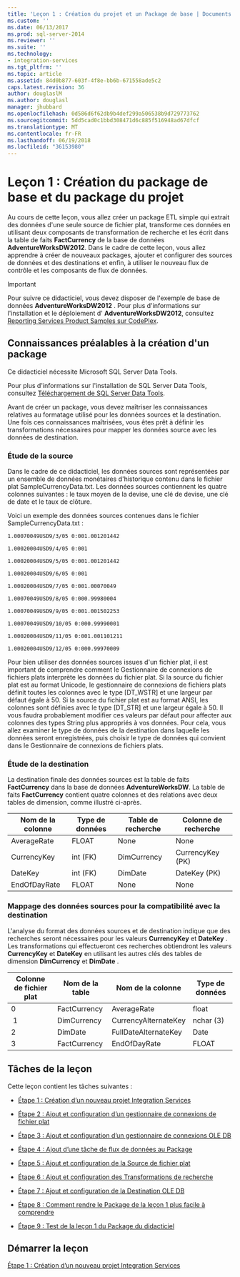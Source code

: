 ```yaml
---
title: 'Leçon 1 : Création du projet et un Package de base | Documents Microsoft'
ms.custom: ''
ms.date: 06/13/2017
ms.prod: sql-server-2014
ms.reviewer: ''
ms.suite: ''
ms.technology:
- integration-services
ms.tgt_pltfrm: ''
ms.topic: article
ms.assetid: 84d0b877-603f-4f8e-bb6b-671558ade5c2
caps.latest.revision: 36
author: douglaslM
ms.author: douglasl
manager: jhubbard
ms.openlocfilehash: 0d586d6f62db9b4def299a506538b9d729773762
ms.sourcegitcommit: 5dd5cad0c1bbd308471d6c885f516948ad67dfcf
ms.translationtype: MT
ms.contentlocale: fr-FR
ms.lasthandoff: 06/19/2018
ms.locfileid: "36153980"
---
```

# <a name="lesson-1-creating-the-project-and-basic-package"></a>Leçon 1 : Création du package de base et du package du projet
  Au cours de cette leçon, vous allez créer un package ETL simple qui extrait des données d'une seule source de fichier plat, transforme ces données en utilisant deux composants de transformation de recherche et les écrit dans la table de faits **FactCurrency** de la base de données **AdventureWorksDW2012**. Dans le cadre de cette leçon, vous allez apprendre à créer de nouveaux packages, ajouter et configurer des sources de données et des destinations et enfin, à utiliser le nouveau flux de contrôle et les composants de flux de données.  
  
> [!IMPORTANT]  
>  Pour suivre ce didacticiel, vous devez disposer de l'exemple de base de données **AdventureWorksDW2012** . Pour plus d'informations sur l'installation et le déploiement d' **AdventureWorksDW2012**, consultez [Reporting Services Product Samples sur CodePlex](http://go.microsoft.com/fwlink/p/?LinkID=52691).  
  
## <a name="understanding-the-package-requirements"></a>Connaissances préalables à la création d'un package  
 Ce didacticiel nécessite Microsoft SQL Server Data Tools.  
  
 Pour plus d'informations sur l'installation de SQL Server Data Tools, consultez [Téléchargement de SQL Server Data Tools](http://msdn.microsoft.com/data/hh297027).  
  
 Avant de créer un package, vous devez maîtriser les connaissances relatives au formatage utilisé pour les données sources et la destination. Une fois ces connaissances maîtrisées, vous êtes prêt à définir les transformations nécessaires pour mapper les données source avec les données de destination.  
  
### <a name="looking-at-the-source"></a>Étude de la source  
 Dans le cadre de ce didacticiel, les données sources sont représentées par un ensemble de données monétaires d'historique contenu dans le fichier plat SampleCurrencyData.txt. Les données sources contiennent les quatre colonnes suivantes : le taux moyen de la devise, une clé de devise, une clé de date et le taux de clôture.  
  
 Voici un exemple des données sources contenues dans le fichier SampleCurrencyData.txt :  
  
 `1.00070049USD9/3/05 0:001.001201442`  
  
 `1.00020004USD9/4/05 0:001`  
  
 `1.00020004USD9/5/05 0:001.001201442`  
  
 `1.00020004USD9/6/05 0:001`  
  
 `1.00020004USD9/7/05 0:001.00070049`  
  
 `1.00070049USD9/8/05 0:000.99980004`  
  
 `1.00070049USD9/9/05 0:001.001502253`  
  
 `1.00070049USD9/10/05 0:000.99990001`  
  
 `1.00020004USD9/11/05 0:001.001101211`  
  
 `1.00020004USD9/12/05 0:000.99970009`  
  
 Pour bien utiliser des données sources issues d'un fichier plat, il est important de comprendre comment le Gestionnaire de connexions de fichiers plats interprète les données du fichier plat. Si la source du fichier plat est au format Unicode, le gestionnaire de connexions de fichiers plats définit toutes les colonnes avec le type [DT_WSTR] et une largeur par défaut égale à 50. Si la source du fichier plat est au format ANSI, les colonnes sont définies avec le type [DT_STR] et une largeur égale à 50. Il vous faudra probablement modifier ces valeurs par défaut pour affecter aux colonnes des types String plus appropriés à vos données. Pour cela, vous allez examiner le type de données de la destination dans laquelle les données seront enregistrées, puis choisir le type de données qui convient dans le Gestionnaire de connexions de fichiers plats.  
  
### <a name="looking-at-the-destination"></a>Étude de la destination  
 La destination finale des données sources est la table de faits **FactCurrency** dans la base de données **AdventureWorksDW**. La table de faits **FactCurrency** contient quatre colonnes et des relations avec deux tables de dimension, comme illustré ci-après.  
  
|Nom de la colonne|Type de données|Table de recherche|Colonne de recherche|  
|-----------------|---------------|------------------|-------------------|  
|AverageRate|FLOAT|None|None|  
|CurrencyKey|int (FK)|DimCurrency|CurrencyKey (PK)|  
|DateKey|int (FK)|DimDate|DateKey (PK)|  
|EndOfDayRate|FLOAT|None|None|  
  
### <a name="mapping-source-data-to-be-compatible-with-the-destination"></a>Mappage des données sources pour la compatibilité avec la destination  
 L'analyse du format des données sources et de destination indique que des recherches seront nécessaires pour les valeurs **CurrencyKey** et **DateKey** . Les transformations qui effectueront ces recherches obtiendront les valeurs **CurrencyKey** et **DateKey** en utilisant les autres clés des tables de dimension **DimCurrency** et **DimDate** .  
  
|Colonne de fichier plat|Nom de la table|Nom de la colonne|Type de données|  
|----------------------|----------------|-----------------|---------------|  
|0|FactCurrency|AverageRate|float|  
| 1|DimCurrency|CurrencyAlternateKey|nchar (3)|  
|2|DimDate|FullDateAlternateKey|Date|  
|3|FactCurrency|EndOfDayRate|FLOAT|  
  
## <a name="lesson-tasks"></a>Tâches de la leçon  
 Cette leçon contient les tâches suivantes :  
  
-   [Étape 1 : Création d’un nouveau projet Integration Services](lesson-1-1-creating-a-new-integration-services-project.md)  
  
-   [Étape 2 : Ajout et configuration d’un gestionnaire de connexions de fichier plat](lesson-1-2-adding-and-configuring-a-flat-file-connection-manager.md)  
  
-   [Étape 3 : Ajout et configuration d’un gestionnaire de connexions OLE DB](lesson-1-3-adding-and-configuring-an-ole-db-connection-manager.md)  
  
-   [Étape 4 : Ajout d’une tâche de flux de données au Package](lesson-1-4-adding-a-data-flow-task-to-the-package.md)  
  
-   [Étape 5 : Ajout et configuration de la Source de fichier plat](lesson-1-5-adding-and-configuring-the-flat-file-source.md)  
  
-   [Étape 6 : Ajout et configuration des Transformations de recherche](lesson-1-6-adding-and-configuring-the-lookup-transformations.md)  
  
-   [Étape 7 : Ajout et configuration de la Destination OLE DB](lesson-1-7-adding-and-configuring-the-ole-db-destination.md)  
  
-   [Étape 8 : Comment rendre le Package de la leçon 1 plus facile à comprendre](lesson-1-8-making-the-lesson-1-package-easier-to-understand.md)  
  
-   [Étape 9 : Test de la leçon 1 du Package du didacticiel](lesson-1-9-testing-the-lesson-1-tutorial-package.md)  
  
## <a name="start-the-lesson"></a>Démarrer la leçon  
 [Étape 1 : Création d’un nouveau projet Integration Services](lesson-1-1-creating-a-new-integration-services-project.md)  
  
  